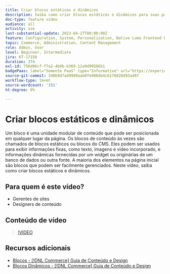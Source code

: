 ```yaml
---
title: Criar blocos estáticos e dinâmicos
description: Saiba como criar blocos estáticos e dinâmicos para suas páginas do CMS de loja.
doc-type: feature video
audience: all
activity: use
last-substantial-update: 2023-04-27T00:00:00Z
feature: Configuration, System, Personalization, Native Luma Frontend Development, Page Content
topic: Commerce, Administration, Content Management
role: Admin, User
level: Beginner, Intermediate
jira: KT-17150
duration: 374
exl-id: 756d06cf-f7a2-4b9b-b369-12a9d99586b1
badgePaas: label="Somente PaaS" type="Informative" url="https://experienceleague.adobe.com/pt-br/docs/commerce/user-guides/product-solutions" tooltip="Aplica-se somente a projetos do Adobe Commerce na nuvem (infraestrutura do PaaS gerenciada pela Adobe) e a projetos locais."
source-git-commit: 340b9d7ad9989aab0fe980db4cb176828d93ad97
workflow-type: tm+mt
source-wordcount: '151'
ht-degree: 0%

---
```


# Criar blocos estáticos e dinâmicos

Um bloco é uma unidade modular de conteúdo que pode ser posicionada em qualquer lugar da página. Os blocos de conteúdo às vezes são chamados de blocos estáticos ou blocos do CMS. Eles podem ser usados para exibir informações fixas, como texto, imagens e vídeo incorporado, e informações dinâmicas fornecidas por um widget ou originárias de um banco de dados ou outra fonte. A maioria dos elementos na página inicial são blocos que podem ser facilmente gerenciados. Neste vídeo, saiba como criar blocos estáticos e dinâmicos.

## Para quem é este vídeo?

- Gerentes de sites
- Designers de conteúdo

## Conteúdo de vídeo

>[!VIDEO](https://video.tv.adobe.com/v/3417365?quality=12&learn=on&captions=por_br)

## Recursos adicionais

- [Blocos - [!DNL Commerce] Guia de Conteúdo e Design](https://experienceleague.adobe.com/docs/commerce-admin/content-design/elements/blocks/blocks.html?lang=pt-BR)
- [Blocos Dinâmicos - [!DNL Commerce] Guia de Conteúdo e Design](https://experienceleague.adobe.com/docs/commerce-admin/content-design/elements/dynamic-blocks/dynamic-blocks.html?lang=pt-BR)
